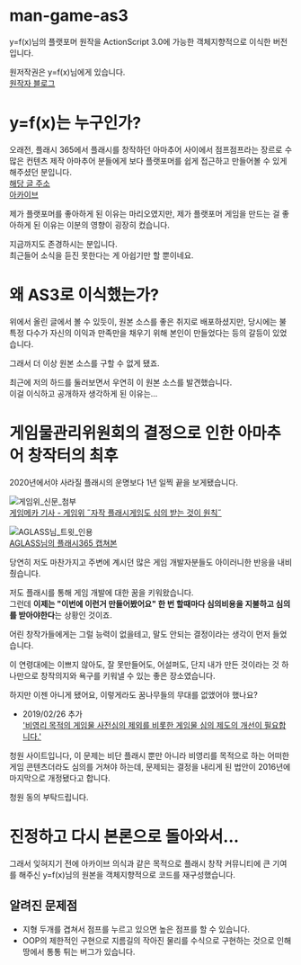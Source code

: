 # man-game-as3
y=f(x)님의 플랫포머 원작을 ActionScript 3.0에 가능한 객체지향적으로 이식한 버전입니다.

원저작권은 y=f(x)님에게 있습니다.  
[원작자 블로그](https://blog.naver.com/wnsdh0806)

# y=f(x)는 누구인가?
오래전, 플래시 365에서 플래시를 창작하던 아마추어 사이에서
점프점프라는 장르로 수많은 컨텐츠 제작 아마추어 분들에게
보다 플랫포머를 쉽게 접근하고 만들어볼 수 있게 해주셨던 분입니다.  
[해당 글 주소](http://flash365.dreamx.com/game/view.php?id=flash_study&page=6&sn1=&divpage=1&sn=on&ss=off&sc=off&keyword=y=f(x)&select_arrange=headnum&desc=asc&no=11439)  
[아카이브](https://web.archive.org/web/20190225153835/http://flash365.dreamx.com/game/view.php?id=flash_study&page=6&sn1=&divpage=1&sn=on&ss=off&sc=off&keyword=y=f(x)&select_arrange=headnum&desc=asc&no=11439)

제가 플랫포머를 좋아하게 된 이유는 마리오였지만,
제가 플랫포머 게임을 만드는 걸 좋아하게 된 이유는 이분의 영향이 굉장히 컸습니다.

지금까지도 존경하시는 분입니다.  
최근들어 소식을 듣진 못한다는 게 아쉽기만 할 뿐이네요.

# 왜 AS3로 이식했는가?
위에서 올린 글에서 볼 수 있듯이, 원본 소스를 좋은 취지로 배포하셨지만, 
당시에는 불특정 다수가 자신의 이익과 만족만을 채우기 위해
본인이 만들었다는 등의 갈등이 있었습니다.

그래서 더 이상 원본 소스를 구할 수 없게 됐죠.

최근에 저의 하드를 둘러보면서 우연히 이 원본 소스를 발견했습니다.  
이걸 이식하고 공개하자 생각하게 된 이유는...

# 게임물관리위원회의 결정으로 인한 아마추어 창작터의 최후

2020년에서야 사라질 플래시의 운명보다 1년 일찍 끝을 보게됐습니다.

![게임위_신문_첨부](https://cdn.gamemeca.com/data_center/159/268/20190225173048.jpg)  
[게임메카 기사 - 게임위 ˝자작 플래시게임도 심의 받는 것이 원칙˝](https://www.gamemeca.com/view.php?gid=1531898)

![AGLASS님_트윗_인용](https://pbs.twimg.com/media/D0Qg98jVsAIaXYi?format=jpg&name=900x900)  
[AGLASS님의 플래시365 캡쳐본](https://twitter.com/sohnoh91/status/1100041497720741888)

당연히 저도 마찬가지고 주변에 계시던 많은 게임 개발자분들도 아이러니한 반응을 내비췄습니다.  

저도 플래시를 통해 게임 개발에 대한 꿈을 키워왔습니다.  
그런데 **이제는 "이번에 이런거 만들어봤어요" 한 번 할때마다
심의비용을 지불하고 심의를 받아야한다**는 상황인 것이죠.

어린 창작가들에게는 그럴 능력이 없을테고, 말도 안되는 결정이라는 생각이 먼저 들었습니다.

이 연령대에는 이쁘지 않아도, 잘 못만들어도, 어설퍼도, 단지 내가 만든 것이라는 것 하나만으로
창작의지와 욕구를 키워낼 수 있는 좋은 장소였습니다.

하지만 이젠 아니게 됐어요, 이렇게라도 꿈나무들의 무대를 없앴어야 했나요?

+ 2019/02/26 추가  
['비영리 목적의 게임물 사전심의 제외를 비롯한 게임물 심의 제도의 개선이 필요합니다.'](https://www1.president.go.kr/petitions/539160)  

청원 사이트입니다, 이 문제는 비단 플래시 뿐만 아니라 비영리를 목적으로 하는 어떠한 게임 콘텐츠더라도
심의를 거쳐야 하는데, 문제되는 결정을 내리게 된 법안이 2016년에 마지막으로 개정됐다고 합니다.

청원 동의 부탁드립니다.

# 진정하고 다시 본론으로 돌아와서...

그래서 잊혀지기 전에 아카이브 의식과 같은 목적으로
플래시 창작 커뮤니티에 큰 기여를 해주신 y=f(x)님의 원본을
객체지향적으로 코드를 재구성했습니다.

## 알려진 문제점

- 지형 두개를 겹쳐서 점프를 누르고 있으면 높은 점프를 할 수 있습니다.
- OOP의 제한적인 구현으로 지름길의 작아진 물리를 수식으로 구현하는 것으로 인해 땅에서 통통 튀는 버그가 있습니다.
